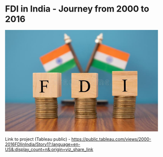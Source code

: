 # FDI in India - Journey from 2000 to 2016
![Project theme](https://github.com/DeyDipankar/Tableau-Projects/blob/main/FDI%202000_to_2016%20India/Images/fdi1.jpg?raw=true)

Link to project (Tableau public) - https://public.tableau.com/views/2000-2016FDIinIndia/Story1?:language=en-US&:display_count=n&:origin=viz_share_link
